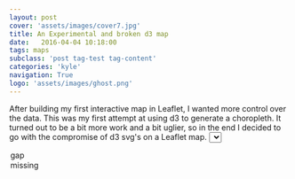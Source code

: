 ```yaml
---
layout: post
cover: 'assets/images/cover7.jpg'
title: An Experimental and broken d3 map
date:   2016-04-04 10:18:00
tags: maps
subclass: 'post tag-test tag-content'
categories: 'kyle'
navigation: True
logo: 'assets/images/ghost.png'
---
```

<script type="text/javascript" src="my_layer.json"></script>
<script type="text/javascript" src="http://d3js.org/d3.v3.min.js"></script>
<script type="text/javascript" src="http://d3js.org/queue.v1.min.js"></script>
<script type="text/javascript" src="http://d3js.org/topojson.v0.min.js"></script>
After building my first interactive map in Leaflet, I wanted more control over the data. This was my first attempt at using d3 to generate a choropleth. It turned out to be a bit more work and a bit uglier, so in the end I decided to go with the compromise of d3 svg's on a Leaflet map.
<select id = "opts">
<option value="gap">gap</option>
<option value="missing" selected="selected">missing</option>

<style>


.map {
  position: relative;
  overflow: hidden;
}
.layer {
  position: absolute;
}
.tile {
  pointer-events: none;
  position: absolute;
  width: 256px;
  height: 256px;
}
.info {
  position: absolute;
  bottom: 10px;
  left: 10px;
}
.legend {
	text-align: left;
	line-height: 18px;
	color: #555;
}
.legend i {
	width: 18px;
	height: 18px;
	float: left;
	margin-right: 8px;
	opacity: 0.7;
}
div.tooltip {   
  position: absolute;           
  text-align: center;           
  width: 150px;                  
  height: 25px;                 
  padding: 2px;             
  font-size: 10px;     
  background: #FFFFE0;
  border: 1px;      
  border-radius: 8px;           
  pointer-events: none;         
}   
</style>

<div id="example"></div>
<script src="//d3js.org/d3.v3.min.js"></script>
<script src="../d3.geo.tile.min.js"></script>
<script>

var width = Math.max( document.getElementById('example').offsetWidth),
    height = Math.min(500, window.innerHeight),
    prefix = prefixMatch(["webkit", "ms", "Moz", "O"]);

var tile = d3.geo.tile()
    .size([width, height]);

var projection = d3.geo.mercator()
    .scale((1 << 20) / 2 / Math.PI)
    .translate([width / 2, height / 2]);

var center = projection([-122.3321, 47.6062]);

var path = d3.geo.path()
    .projection(projection);


var zoom = d3.behavior.zoom()
    .scale(projection.scale() * 2 * Math.PI)
    .scaleExtent([1 << 9, 1 << 23])
    .translate([width - center[0], height - center[1]])
    .on("zoom", zoomed);


var svg = d3.select("div#example").append("svg")
    .attr("width", width)
    .attr("height", height);

var raster = svg.append("g");

var vector = svg.selectAll("path");
svg.call(zoom);
zoomed();
function zoomed() {
  var tiles = tile
      .scale(zoom.scale())
      .translate(zoom.translate())
      ();

  projection
      .scale(zoom.scale() / 2 / Math.PI)
      .translate(zoom.translate());


	svg.selectAll("path").attr("d", path)
	 .attr("fill","#666666")
	 .attr("opacity",0.5);

  var image = raster
      .attr("transform", "scale(" + tiles.scale + ")translate(" + tiles.translate + ")")
    .selectAll("image")
      .data(tiles, function(d) { return d; });

  image.exit()
      .remove();

  image.enter().append("image")

      .attr("xlink:href", function(d) { return  "http://server.arcgisonline.com/ArcGIS/rest/services/Canvas/World_Light_Gray_Base/MapServer/tile/" + d[2] + "/" + d[1] + "/" + d[0]; })
      .attr("width", 1)
      .attr("height", 1)
      .attr("x", function(d) { return d[0]; })
      .attr("y", function(d) { return d[1]; });
}


//Load in GeoJSON data


		//Bind data and create one path per GeoJSON feature
function draw_map(stuff){
		vector
			 .data(schoolData.features)
			 .enter()
			 .append("path")
			 .attr("d", path)
			 .style("fill",function (d,i) { return getColor(d.properties[stuff]) })
			 .style("stroke",function (d,i) { return getBorderColor(d.properties.missing) })
			 .style("stroke-width", 5)
			 .style("stroke-dasharray", 3)
			 .attr("opacity",0.7);
}
draw_map('gap')

function prefixMatch(p) {
  var i = -1, n = p.length, s = document.body.style;
  while (++i < n) if (p[i] + "Transform" in s) return "-" + p[i].toLowerCase() + "-";
  return "";
}


// handle on click event
d3.select('#opts')
  .on('change', function() {
    draw_map(d3.select(this).property('value'));
});

// get color depending on population density value
function getColor(d) {
 return d > 60 ? '#800026' :
        d > 50  ? '#BD0026' :
        d > 40  ? '#E31A1C' :
        d > 30  ? '#FC4E2A' :
        d > 20   ? '#FD8D3C' :
        d > 10   ? '#FEB24C' :
        d > 5   ? '#FED976' :
                   '#FFEDA0';
}

// get border based on which is misisng
function getBorderColor(d) {
 return d == 'white' ? 'white':
        d == 'black' ? 'black':
        d == 'none'  ? 'gray':
                        'gray';
}
</script>
